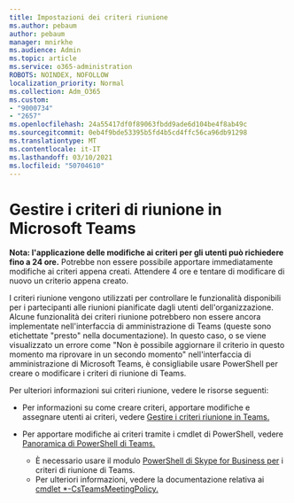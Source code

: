 ```yaml
---
title: Impostazioni dei criteri riunione
ms.author: pebaum
author: pebaum
manager: mnirkhe
ms.audience: Admin
ms.topic: article
ms.service: o365-administration
ROBOTS: NOINDEX, NOFOLLOW
localization_priority: Normal
ms.collection: Adm_O365
ms.custom:
- "9000734"
- "2657"
ms.openlocfilehash: 24a55417df0f89063fbdd9ade6d104be4f8ab49c
ms.sourcegitcommit: 0eb4f9bde53395b5fd4b5cd4ffc56ca96db91298
ms.translationtype: MT
ms.contentlocale: it-IT
ms.lasthandoff: 03/10/2021
ms.locfileid: "50704610"
---
```

# <a name="manage-meeting-policies-in-microsoft-teams"></a>Gestire i criteri di riunione in Microsoft Teams

**Nota: l'applicazione delle modifiche ai criteri per gli utenti può richiedere fino a 24 ore.** Potrebbe non essere possibile apportare immediatamente modifiche ai criteri appena creati. Attendere 4 ore e tentare di modificare di nuovo un criterio appena creato.

I criteri riunione vengono utilizzati per controllare le funzionalità disponibili per i partecipanti alle riunioni pianificate dagli utenti dell'organizzazione. Alcune funzionalità dei criteri riunione potrebbero non essere ancora implementate nell'interfaccia di amministrazione di Teams (queste sono etichettate "presto" nella documentazione). In questo caso, o se viene visualizzato un errore come "Non è possibile aggiornare il criterio in questo momento ma riprovare in un secondo momento" nell'interfaccia di amministrazione di Microsoft Teams, è consigliabile usare PowerShell per creare o modificare i criteri di riunione di Teams. 

Per ulteriori informazioni sui criteri riunione, vedere le risorse seguenti:

- Per informazioni su come creare criteri, apportare modifiche e assegnare utenti ai criteri, vedere [Gestire i criteri riunione in Teams.](https://docs.microsoft.com/microsoftteams/meeting-policies-in-teams)

- Per apportare modifiche ai criteri tramite i cmdlet di PowerShell, vedere [Panoramica di PowerShell di Teams.](https://docs.microsoft.com/microsoftteams/teams-powershell-overview) 
    - È necessario usare il modulo [PowerShell di Skype for Business per](https://docs.microsoft.com/skypeforbusiness/set-up-your-computer-for-windows-powershell/download-and-install-the-skype-for-business-online-connector) i criteri di riunione di Teams. 
    - Per ulteriori informazioni, vedere la documentazione relativa ai [cmdlet *-CsTeamsMeetingPolicy.](https://docs.microsoft.com/search/?search=CsTeamsMeetingPolicy&view=skype-ps)

